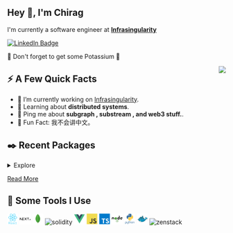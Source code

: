 <h2>Hey 👋, I'm <a>Chirag</a></h2>
<p>I'm currently a software engineer at <strong><a href="https://infrasingularity.com/">Infrasingularity</a></strong>
<p> <a href="https://www.linkedin.com/in/sam0264/"><img src="https://img.shields.io/badge/-@chirag0264-0077B5?style=flat-square&amp;labelColor=0077B5&amp;logo=LinkedIn&amp;link=https://linkedin.com/in/chirag0264" alt="LinkedIn Badge"></a>
<p>🍌 Don't forget to get some Potassium 🍌</p>
<img align="right" src="https://media1.giphy.com/media/13HgwGsXF0aiGY/giphy.gif" />
<h2>⚡️ A Few Quick Facts</h2>
<ul>
<li>🔭 I’m currently working on <a href="https://infrasingularity.com">Infrasingularity</a>.</li>
<li>🧐 Learning about <strong>distributed systems</strong>.</li>
<li>💬 Ping me about <strong>subgraph , substream , and web3 stuff.</strong>.</li>
<li>🎉 Fun Fact: 我不会讲中文。</li>
</ul>
<h2>✒️ Recent Packages</h2>
<details>
    <summary>Explore</summary>
    <li><a target="_blank" href="https://www.npmjs.com/package/ethers-multisend-package">Maximizing Efficiency and Impact - The ethers-multisend-package enables the execution of batch transactions on the Ethereum</a></li>
</details>
<p><a target="_blank" href="">Read More</a></p>
<h2>🚀 Some Tools I Use</h2>
<p align="left">
<img src="https://raw.githubusercontent.com/devicons/devicon/master/icons/react/react-original-wordmark.svg" alt="react" width="25" height="25" />
<img src="https://raw.githubusercontent.com/devicons/devicon/master/icons/nextjs/nextjs-original-wordmark.svg" alt="next" width="25" height="25" />
<img src="https://raw.githubusercontent.com/devicons/devicon/master/icons/mongodb/mongodb-original.svg" alt="mongodb" width="25" height="25" />
<img src="https://logowik.com/content/uploads/images/solidity-programming-language881.logowik.com.webp" alt="solidity" width="25" height="25" />
<img src="https://raw.githubusercontent.com/devicons/devicon/master/icons/vuejs/vuejs-original.svg" alt="vue" width="25" height="25" />
<img src="https://raw.githubusercontent.com/devicons/devicon/master/icons/javascript/javascript-original.svg" alt="javascript" width="25" height="25" />
<img src="https://raw.githubusercontent.com/devicons/devicon/master/icons/typescript/typescript-original.svg" alt="typescript" width="25" height="25" />
<img src="https://raw.githubusercontent.com/devicons/devicon/master/icons/nodejs/nodejs-original-wordmark.svg" alt="nodejs" width="25" height="25" />
<img src="https://raw.githubusercontent.com/devicons/devicon/master/icons/python/python-original-wordmark.svg" alt="python" width="25" height="25" />
<img src="https://raw.githubusercontent.com/devicons/devicon/master/icons/docker/docker-original.svg" alt="docker" width="25" height="25" />
<img src="https://avatars.githubusercontent.com/u/82029460?s=200&v=4" alt="zenstack" width="25" height="25" />
</p>

